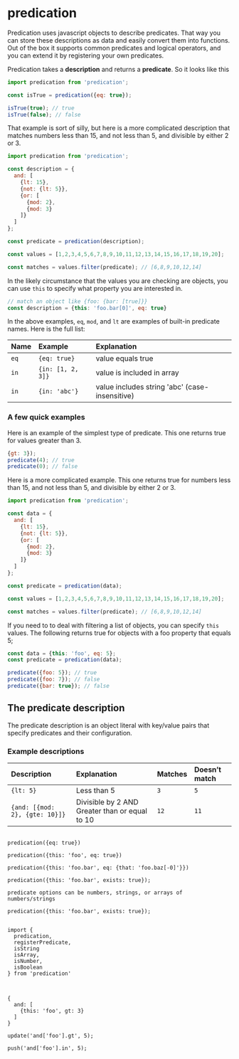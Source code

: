 # predication

Predication uses javascript objects to describe predicates. That way you can store these descriptions as data and easily convert them into functions. Out of the box it supports common predicates and logical operators, and you can extend it by registering your own predicates.

Predication takes a **description** and returns a **predicate**. So it looks like this

```javascript
import predication from 'predication';

const isTrue = predication({eq: true});

isTrue(true); // true
isTrue(false); // false
```

That example is sort of silly, but here is a more complicated description that matches numbers less than 15, and not less than 5, and divisible by either 2 or 3.

```javascript
import predication from 'predication';

const description = {
  and: [
    {lt: 15},
    {not: {lt: 5}},
    {or: [
      {mod: 2},
      {mod: 3}
    ]}
  ]
};

const predicate = predication(description);

const values = [1,2,3,4,5,6,7,8,9,10,11,12,13,14,15,16,17,18,19,20];

const matches = values.filter(predicate); // [6,8,9,10,12,14]
```
In the likely circumstance that the values you are checking are objects, you can use `this` to specify what property you are interested in.

```javascript
// match an object like {foo: {bar: [true]}}
const description = {this: 'foo.bar[0]', eq: true}
```

In the above examples, `eq`, `mod`, and `lt` are examples of built-in predicate names. Here is the full list:

| Name | Example | Explanation |
| :--  | :------ | :---------- |
| `eq` | `{eq: true}` | value equals true |
| `in` | `{in: [1, 2, 3]}` | value is included in array  |
| `in` | `{in: 'abc'}` | value includes string 'abc' (case-insensitive) |

### A few quick examples

Here is an example of the simplest type of predicate. This one returns true for values greater than 3.

```javascript
{gt: 3});
predicate(4); // true
predicate(0); // false
```
Here is a more complicated example. This one returns true for numbers less than 15, and not less than 5, and divisible by either 2 or 3.

```javascript
import predication from 'predication';

const data = {
  and: [
    {lt: 15},
    {not: {lt: 5}},
    {or: [
      {mod: 2},
      {mod: 3}
    ]}
  ]
};

const predicate = predication(data);

const values = [1,2,3,4,5,6,7,8,9,10,11,12,13,14,15,16,17,18,19,20];

const matches = values.filter(predicate); // [6,8,9,10,12,14]
```
If you need to to deal with filtering a list of objects, you can specify `this` values. The following returns true for objects with a foo property that equals 5;

```javascript
const data = {this: 'foo', eq: 5};
const predicate = predication(data);

predicate({foo: 5}); // true
predicate({foo: 7}); // false
predicate({bar: true}); // false
```

## The predicate description

The predicate description is an object literal with key/value pairs that specify predicates and their configuration.

### Example descriptions

| Description | Explanation | Matches | Doesn’t match |
| :---------  | :---------- | :------ | :------------ |
| `{lt: 5}` | Less than 5 | `3` | `5` |
| `{and: [{mod: 2}, {gte: 10}]}` | Divisible by 2 AND Greater than or equal to 10 | `12` | `11` |


```

predication({eq: true})

predication({this: 'foo', eq: true})

predication({this: 'foo.bar', eq: {that: 'foo.baz[-0]'}})

predication({this: 'foo.bar', exists: true});

predicate options can be numbers, strings, or arrays of numbers/strings

predication({this: 'foo.bar', exists: true});


import {
  predication,
  registerPredicate,
  isString
  isArray,
  isNumber,
  isBoolean
} from 'predication'



{
  and: [
    {this: 'foo', gt: 3}
  ]
}

update('and['foo'].gt', 5);

push('and['foo'].in', 5);
```
